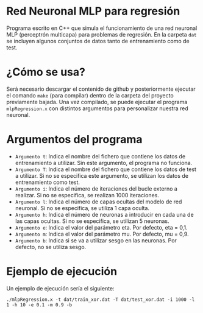 # Red Neuronal MLP para regresión
Programa escrito en C++ que simula el funcionamiento de una red neuronal MLP (perceptrón multicapa) para problemas de regresión. En la carpeta `dat` se incluyen algunos conjuntos de datos tanto de entrenamiento como de test.

# ¿Cómo se usa?
Será necesario descargar el contenido de github y posteriormente ejecutar el comando `make` (para compilar) dentro de la carpeta del proyecto previamente bajada.
Una vez compilado, se puede ejecutar el programa `mlpRegression.x` con distintos argumentos para personalizar nuestra red neuronal.

# Argumentos del programa
- `Argumento t`: Indica el nombre del fichero que contiene los datos de entrenamiento a utilizar. Sin este argumento, el programa no funciona.
- `Argumento T`: Indica el nombre del fichero que contiene los datos de test a utilizar. Si no se especifica este argumento, se utilizan los datos de entrenamiento como test.
- `Argumento i`: Indica el número de iteraciones del bucle externo a realizar. Si no se especifica, se realizan 1000 iteraciones.
- `Argumento l`: Indica el número de capas ocultas del modelo de red neuronal. Si no se especifica, se utiliza 1 capa oculta.
- `Argumento h`: Indica el número de neuronas a introducir en cada una de las capas ocultas. Si no se especifica, se utilizan 5 neuronas.
- `Argumento e`: Indica el valor del parámetro eta. Por defecto, eta = 0,1.
- `Argumento m`: Indica el valor del parámetro mu. Por defecto, mu = 0,9.
- `Argumento b`: Indica si se va a utilizar sesgo en las neuronas. Por defecto, no se utiliza sesgo.

# Ejemplo de ejecución
Un ejemplo de ejecución sería el siguiente:
```
./mlpRegression.x -t dat/train_xor.dat -T dat/test_xor.dat -i 1000 -l 1 -h 10 -e 0.1 -m 0.9 -b
```
